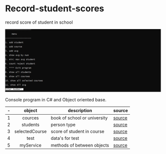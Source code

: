# Record-student-scores
record score of student in school

![menu](https://github.com/lpln25/Record-student-scores/blob/master/Image/menu.png)

Console program in C# and Object oriented base.

|-|object|description|source|
|---|:---:|---|---|
|1|cources| book of school or university|[source](https://github.com/lpln25/Record-student-scores/tree/master/solution/entity/courses.cs)|
|2|students|person type|[source](https://github.com/lpln25/Record-student-scores/tree/master/solution/entity/students.cs)|
|3|selectedCourse| score of student in course|[source](https://github.com/lpln25/Record-student-scores/tree/master/solution/entity/selectCourses.cs)|
|4|test|data's for test|[source](https://github.com/lpln25/Record-student-scores/tree/master/solution/entity/test.cs)|
|5|myService|methods of between objects|[source](https://github.com/lpln25/Record-student-scores/tree/master/solution/entity/myService.cs)|

